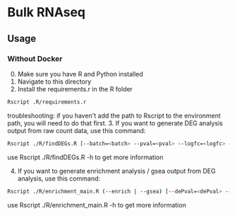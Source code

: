 # Bulk RNAseq

## Usage

### Without Docker
0. Make sure you have R and Python installed
1. Navigate to this directory
2. Install the requirements.r in the R folder
```bash
Rscript .R/requirements.r
```
troubleshooting: if you haven't add the path to Rscript to the environment path, you will need to do that first.
3. If you want to generate DEG analysis output from raw count data, use this command:
```bash
Rscript ./R/findDEGs.R [--batch=<batch> --pval=<pval> --logfc=<logfc> --adjMethod=<adjMethod>] <input> <output> <metadata>
```
use Rscript ./R/findDEGs.R -h to get more information

4. If you want to generate enrichment analysis / gsea output from DEG analysis, use this command:
```bash
Rscript ./R/enrichment_main.R (--enrich | --gsea) [--dePval=<dePval> --pval=<pval> --qval=<qval> --adjMethod=<adjMethod>] <input> <output>
```

use Rscript ./R/enrichment_main.R -h to get more information